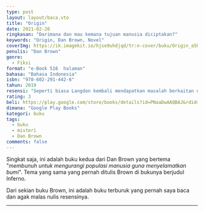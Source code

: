 ```yaml
---
type: post
layout: layout/baca.vto
title: "Origin"
date: 2021-02-20
ringkasan: "Darimana dan mau kemana tujuan manusia diciptakan?"
keywords: "Origin, Dan Brown, Novel"
coverImg: https://ik.imagekit.io/hjse9uhdjqd/tr:n-cover/buku/Origin_a5ULSkpvOtjK.jpg
penulis: "Dan Brown"
genre:
  - Fiksi
format: "e-Book 516  halaman"
bahasa: "Bahasa Indonesia"
isbn: "978-602-291-442-6"
tahun: 2019
resensi: "Seperti biasa Langdon kembali mendapatkan masalah berkaitan dengan karya seni dan budaya. Edmond Kirsch seorang biliyuner futuristik mengundang Landon untuk datang ke acaranya di Museum Guggenheim Bilbao hanya untuk melihatnya tewas terbunuh."
rating: 3
beli: https://play.google.com/store/books/details?id=PNaaDwAAQBAJ&rdid=book-PNaaDwAAQBAJ&rdot=1&source=gbs_vpt_read&pcampaignid=books_booksearch_viewport
dimana: "Google Play Books"
kategori: buku
tags:
  - buku
  - misteri
  - Dan Brown
comments: false
---
```


Singkat saja, ini adalah buku kedua dari Dan Brown yang bertema "_membunuh untuk mengurangi populasi
manusia guna menyelamatkan bumi_". Tema yang sama yang pernah ditulis Brown di bukunya berjudul Inferno.

Dari sekian buku Brown, ini adalah buku terburuk yang pernah saya baca dan agak malas nulis resensinya.

---
